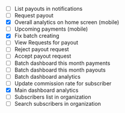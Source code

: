 - [ ] List payouts in notifications
- [ ] Request payout
- [x] Overall analytics on home screen (mobile)
- [ ] Upcoming payments (mobile)
- [x] Fix batch creating
- [ ] View Requests for payout
- [ ] Reject payout request
- [ ] Accept payout request
- [ ] Batch dashboard this month payments
- [ ] Batch dashboard this month payouts
- [ ] Batch dashboard analytics
- [ ] Update commission rate for subscriber
- [x] Main dashboard analytics
- [ ] Subscribers list in organization
- [ ] Search subscribers in organization
